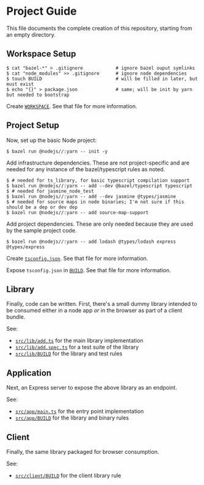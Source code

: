 # Project Guide

This file documents the complete creation of this repository, starting from an empty directory.

## Workspace Setup

```console
$ cat "bazel-*" > .gitignore            # ignore bazel ouput symlinks
$ cat "node_modules" >> .gitignore      # ignore node dependencies
$ touch BUILD                           # will be filled in later, but must exist
$ echo "{}" > package.json              # same; will be init by yarn but needed to bootstrap
```
Create [`WORKSPACE`](WORKSPACE). See that file for more information.

## Project Setup

Now, set up the basic Node project:

```console
$ bazel run @nodejs//:yarn -- init -y
```

Add infrastructure dependencies. These are not project-specific and are needed for any instance of
the bazel/typescript rules as noted.
```console
$ # needed for ts_library, for basic typescript compilation support
$ bazel run @nodejs//:yarn -- add --dev @bazel/typescript typescript
$ # needed for jasmine_node_test
$ bazel run @nodejs//:yarn -- add --dev jasmine @types/jasmine
$ # needed for source maps in node binaries; I'm not sure if this should be a dep or dev dep
$ bazel run @nodejs//:yarn -- add source-map-support
```

Add project dependencies. These are only needed because they are used by the sample project code.
```
$ bazel run @nodejs//:yarn -- add lodash @types/lodash express @types/express
```

Create [`tsconfig.json`](tsconfig.json). See that file for more information.

Expose `tsconfig.json` in [`BUILD`](BUILD). See that file for more information.

## Library

Finally, code can be written. First, there's a small dummy library intended to be consumed either
in a node app _or_ in the browser as part of a client bundle.

See:
- [`src/lib/add.ts`](src/lib/add.ts) for the main library implementation
- [`src/lib/add.spec.ts`](src/lib/add.spec.ts) for a test suite of the library
- [`src/lib/BUILD`](src/lib/BUILD) for the library and test rules

## Application

Next, an Express server to expose the above library as an endpoint.

See:
- [`src/app/main.ts`](src/lib/main.ts) for the entry point implementation
- [`src/app/BUILD`](src/app/BUILD) for the library and binary rules

## Client

Finally, the same library packaged for browser consumption.

See:
- [`src/client/BUILD`](src/client/BUILD) for the client library rule
